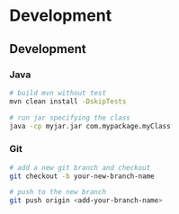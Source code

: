 # Development


## Development

### Java

```bash
# build mvn without test
mvn clean install -DskipTests

# run jar specifying the class
java -cp myjar.jar com.mypackage.myClass
```

### Git


```bash
# add a new git branch and checkout
git checkout -b your-new-branch-name

# push to the new branch
git push origin <add-your-branch-name>
```
